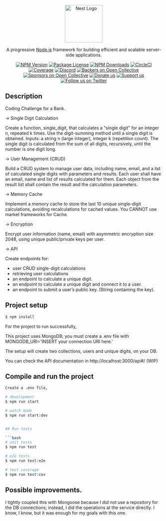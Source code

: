<p align="center">
  <a href="http://nestjs.com/" target="blank"><img src="https://nestjs.com/img/logo-small.svg" width="120" alt="Nest Logo" /></a>
</p>

[circleci-image]: https://img.shields.io/circleci/build/github/nestjs/nest/master?token=abc123def456
[circleci-url]: https://circleci.com/gh/nestjs/nest

  <p align="center">A progressive <a href="http://nodejs.org" target="_blank">Node.js</a> framework for building efficient and scalable server-side applications.</p>
    <p align="center">
<a href="https://www.npmjs.com/~nestjscore" target="_blank"><img src="https://img.shields.io/npm/v/@nestjs/core.svg" alt="NPM Version" /></a>
<a href="https://www.npmjs.com/~nestjscore" target="_blank"><img src="https://img.shields.io/npm/l/@nestjs/core.svg" alt="Package License" /></a>
<a href="https://www.npmjs.com/~nestjscore" target="_blank"><img src="https://img.shields.io/npm/dm/@nestjs/common.svg" alt="NPM Downloads" /></a>
<a href="https://circleci.com/gh/nestjs/nest" target="_blank"><img src="https://img.shields.io/circleci/build/github/nestjs/nest/master" alt="CircleCI" /></a>
<a href="https://coveralls.io/github/nestjs/nest?branch=master" target="_blank"><img src="https://coveralls.io/repos/github/nestjs/nest/badge.svg?branch=master#9" alt="Coverage" /></a>
<a href="https://discord.gg/G7Qnnhy" target="_blank"><img src="https://img.shields.io/badge/discord-online-brightgreen.svg" alt="Discord"/></a>
<a href="https://opencollective.com/nest#backer" target="_blank"><img src="https://opencollective.com/nest/backers/badge.svg" alt="Backers on Open Collective" /></a>
<a href="https://opencollective.com/nest#sponsor" target="_blank"><img src="https://opencollective.com/nest/sponsors/badge.svg" alt="Sponsors on Open Collective" /></a>
  <a href="https://paypal.me/kamilmysliwiec" target="_blank"><img src="https://img.shields.io/badge/Donate-PayPal-ff3f59.svg" alt="Donate us"/></a>
    <a href="https://opencollective.com/nest#sponsor"  target="_blank"><img src="https://img.shields.io/badge/Support%20us-Open%20Collective-41B883.svg" alt="Support us"></a>
  <a href="https://twitter.com/nestframework" target="_blank"><img src="https://img.shields.io/twitter/follow/nestframework.svg?style=social&label=Follow" alt="Follow us on Twitter"></a>
</p>
  <!--[![Backers on Open Collective](https://opencollective.com/nest/backers/badge.svg)](https://opencollective.com/nest#backer)
  [![Sponsors on Open Collective](https://opencollective.com/nest/sponsors/badge.svg)](https://opencollective.com/nest#sponsor)-->

## Description

Coding Challenge for a Bank.

-> Single Digit Calculation

Create a function, single_digit, that calculates a "single digit" for an integer n, repeated k times. Use the digit-summing method until a single digit is obtained. Inputs: a string n (large integer), integer k (repetition count).
The single digit is calculated from the sum of all digits, recursively, until the number is one digit long.

-> User Management (CRUD)

Build a CRUD system to manage user data, including name, email, and a list of calculated single digits with parameters and results.
Each user shall have an email, name and list of results calculated for them.
Each object from the result list shall contain the result and the calculation parameters.

-> Memory Cache

Implement a memory cache to store the last 10 unique single-digit calculations, avoiding recalculations for cached values.
You CANNOT use market frameworks for Cache.

-> Encryption

Encrypt user information (name, email) with asymmetric encryption size 2048, using unique public/private keys per user.

-> API 

Create endpoints for: 
 - user CRUD single-digit calculations
 - retrieving user calculations
 - an endpoint to calculate a unique digit.
 - an endpoint to calculate a unique digit and connect it to a user.
 - an endpoint to submit a user’s public key. (String containing the key).

## Project setup

```bash
$ npm install
```
For the project to run successfully,

This project uses MongoDB; you must create a .env file with MONGODB_URI='INSERT your connection URI here.'

The setup will create two collections, users and unique digits, on your DB.

You can check the API documentation in http://localhost:3000/api#/ (WIP)

## Compile and run the project

```bash
Create a .env file,

# development
$ npm run start

# watch mode
$ npm run start:dev


## Run tests

```bash
# unit tests
$ npm run test

# e2e tests
$ npm run test:e2e

# test coverage
$ npm run test:cov
```
## Possible improvements.
I tightly coupled this with Mongoose because I did not use a repository for the DB connections; instead, I did the operations at the service directly.
I know, I know, but it was enough for my goals with this one.

